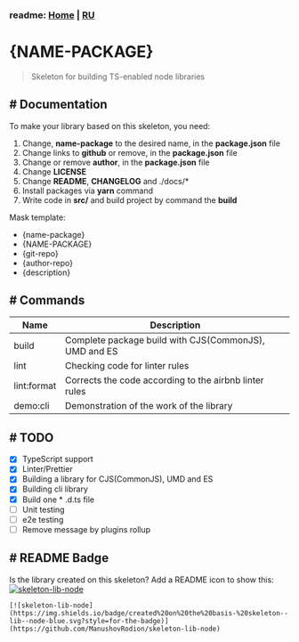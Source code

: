 ### readme: [Home](./../README.md) | [RU](./README-DEVELOP-RU.md)

# {NAME-PACKAGE}

> Skeleton for building TS-enabled node libraries

## # Documentation

To make your library based on this skeleton, you need:

1. Change, **name-package** to the desired name, in the **package.json** file
2. Change links to **github** or remove, in the **package.json** file
3. Change or remove **author**, in the **package.json** file
4. Change **LICENSE**
5. Change **README**, **CHANGELOG** and ./docs/\*
6. Install packages via **yarn** command
7. Write code in **src/** and build project by command the **build**

Mask template:

- {name-package}
- {NAME-PACKAGE}
- {git-repo}
- {author-repo}
- {description}

## # Commands

| Name        | Description                                            |
| ----------- | ------------------------------------------------------ |
| build       | Complete package build with CJS(CommonJS), UMD and ES  |
| lint        | Checking code for linter rules                         |
| lint:format | Corrects the code according to the airbnb linter rules |
| demo:cli    | Demonstration of the work of the library               |

## # TODO

- [x] TypeScript support
- [x] Linter/Prettier
- [x] Building a library for CJS(CommonJS), UMD and ES
- [x] Building cli library
- [x] Build one \* .d.ts file
- [ ] Unit testing
- [ ] e2e testing
- [ ] Remove message by plugins rollup

## # README Badge

Is the library created on this skeleton? Add a README icon to show this: [![skeleton-lib-node](https://img.shields.io/badge/created%20on%20the%20basis-%20skeleton--lib--node-blue.svg?style=for-the-badge)](https://github.com/ManushovRodion/skeleton-lib-node)

```
[![skeleton-lib-node](https://img.shields.io/badge/created%20on%20the%20basis-%20skeleton--lib--node-blue.svg?style=for-the-badge)](https://github.com/ManushovRodion/skeleton-lib-node)
```
